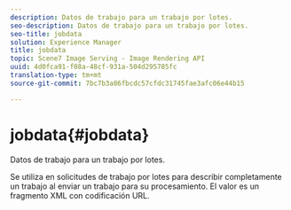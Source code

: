 ```yaml
---
description: Datos de trabajo para un trabajo por lotes.
seo-description: Datos de trabajo para un trabajo por lotes.
seo-title: jobdata
solution: Experience Manager
title: jobdata
topic: Scene7 Image Serving - Image Rendering API
uuid: 4d0fca91-f08a-48cf-931a-504d295785fc
translation-type: tm+mt
source-git-commit: 7bc7b3a86fbcdc57cfdc31745fae3afc06e44b15

---
```



# jobdata{#jobdata}

Datos de trabajo para un trabajo por lotes.

Se utiliza en solicitudes de trabajo por lotes para describir completamente un trabajo al enviar un trabajo para su procesamiento. El valor es un fragmento XML con codificación URL.
